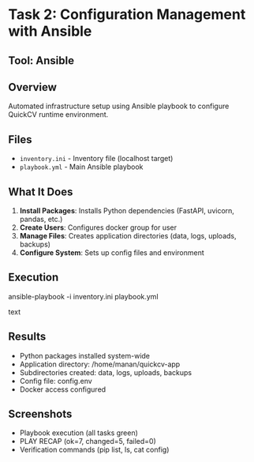 # Task 2: Configuration Management with Ansible

## Tool: Ansible

## Overview
Automated infrastructure setup using Ansible playbook to configure QuickCV runtime environment.

## Files
- `inventory.ini` - Inventory file (localhost target)
- `playbook.yml` - Main Ansible playbook

## What It Does
1. **Install Packages**: Installs Python dependencies (FastAPI, uvicorn, pandas, etc.)
2. **Create Users**: Configures docker group for user
3. **Manage Files**: Creates application directories (data, logs, uploads, backups)
4. **Configure System**: Sets up config files and environment

## Execution
ansible-playbook -i inventory.ini playbook.yml

text

## Results
- Python packages installed system-wide
- Application directory: /home/manan/quickcv-app
- Subdirectories created: data, logs, uploads, backups
- Config file: config.env
- Docker access configured

## Screenshots
- Playbook execution (all tasks green)
- PLAY RECAP (ok=7, changed=5, failed=0)
- Verification commands (pip list, ls, cat config)
